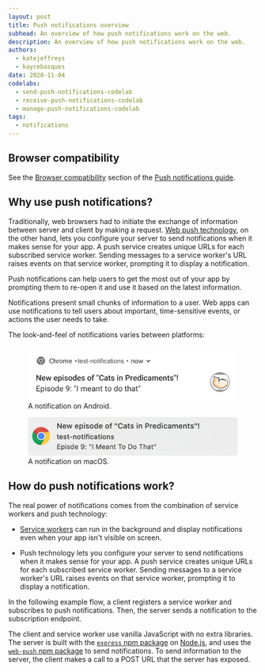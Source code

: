 ```yaml
---
layout: post
title: Push notifications overview
subhead: An overview of how push notifications work on the web.
description: An overview of how push notifications work on the web.
authors:
  - katejeffreys
  - kaycebasques
date: 2020-11-04
codelabs:
  - send-push-notifications-codelab
  - receive-push-notifications-codelab
  - manage-push-notifications-codelab
tags:
  - notifications
---
```


## Browser compatibility

See the [Browser compatibility](/push-notifications-guide/#browser-compatibility) section
of the [Push notifications guide](/push-notifications-guide/).

## Why use push notifications?

<!-- TODO(kaycebasques): Trim down this content and make it less dense. -->

Traditionally, web browsers had to initiate the exchange of information between
server and client by making a request. [Web push
technology](https://developer.mozilla.org/en-US/docs/Web/API/Push_API), on the
other hand, lets you configure your server to send notifications when it makes
sense for your app. A push service creates unique URLs for each subscribed
service worker. Sending messages to a service worker's URL raises events on that
service worker, prompting it to display a notification.

Push notifications can help users to get the most out of your app by prompting
them to re-open it and use it based on the latest information.

Notifications present small chunks of information to a user. Web apps can use
notifications to tell users about important, time-sensitive events, or actions
the user needs to take.

The look-and-feel of notifications varies between platforms:

<figure class="w-figure">
  <img class="w-screenshot w-screenshot--filled" src="./predicaments-android.png" 
       alt="A notification on Android.">
  <figcaption class="w-figcaption">A notification on Android.</figcaption>
</figure>

<figure class="w-figure">
  <img class="w-screenshot w-screenshot--filled" src="./predicaments-macbook.png" 
       alt="A notification on macOS.">
  <figcaption class="w-figcaption">A notification on macOS.</figcaption>
</figure>





## How do push notifications work?

The real power of notifications comes from the combination of service workers
and push technology:

*   [Service
    workers](https://developers.google.com/web/fundamentals/primers/service-workers)
    can run in the background and display notifications even when your app isn't
    visible on screen.

*   Push technology lets you configure your server to send notifications when it
    makes sense for your app. A push service creates unique URLs for each
    subscribed service worker. Sending messages to a service worker's URL raises
    events on that service worker, prompting it to display a notification.

In the following example flow, a client registers a service worker and
subscribes to push notifications. Then, the server sends a notification to the
subscription endpoint.

The client and service worker use vanilla JavaScript with no extra libraries.
The server is built with the [`express` npm
package](https://www.npmjs.com/package/express) on
[Node.js](https://nodejs.org/en/), and uses the [`web-push` npm
package](https://www.npmjs.com/package/web-push) to send notifications. To send
information to the server, the client makes a call to a POST URL that the server
has exposed.
